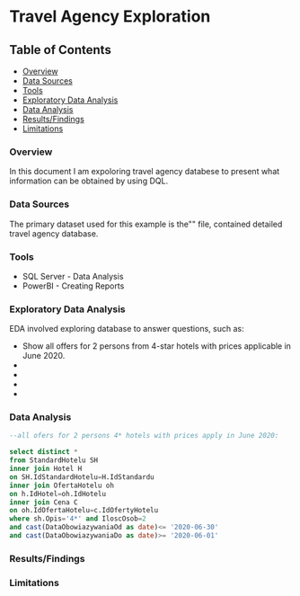 # Travel Agency Exploration


## Table of Contents

- [Overview](#overview)
- [Data Sources](#data-sources)
- [Tools](#tools)
- [Exploratory Data Analysis](exploratory-data-analysis)
- [Data Analysis](#data-analysis)
- [Results/Findings](#resultsfindings)
- [Limitations](#limitations)


### Overview

In this document I am expoloring travel agency databese to present what information can be obtained by using DQL.

### Data Sources

The primary dataset used for this example is the"" file, contained detailed travel agency database.

### Tools

- SQL Server - Data Analysis
- PowerBI - Creating Reports





### Exploratory Data Analysis

EDA involved exploring database to answer questions, such as:

- Show all offers for 2 persons from 4-star hotels with prices applicable in June 2020.
-
-
-
-


### Data Analysis

```sql
--all ofers for 2 persons 4* hotels with prices apply in June 2020:

select distinct *
from StandardHotelu SH
inner join Hotel H
on SH.IdStandardHotelu=H.IdStandardu
inner join OfertaHotelu oh 
on h.IdHotel=oh.IdHotelu
inner join Cena C 
on oh.IdOfertaHotelu=c.IdOfertyHotelu
where sh.Opis='4*' and IloscOsob=2
and cast(DataObowiazywaniaOd as date)<= '2020-06-30'
and cast(DataObowiazywaniaDo as date)>= '2020-06-01'
```
### Results/Findings


### Limitations

